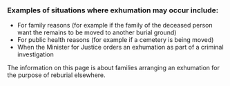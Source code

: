###  Examples of situations where exhumation may occur include:

  * For family reasons (for example if the family of the deceased person want the remains to be moved to another burial ground) 
  * For public health reasons (for example if a cemetery is being moved) 
  * When the Minister for Justice orders an exhumation as part of a criminal investigation 

The information on this page is about families arranging an exhumation for the
purpose of reburial elsewhere.  
